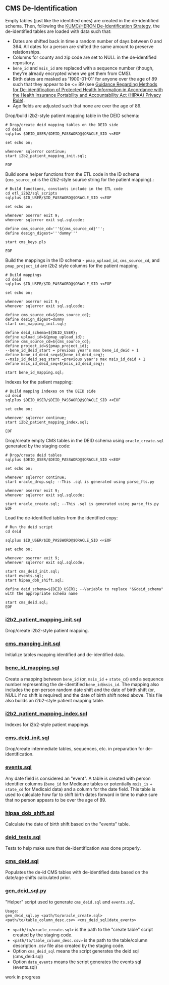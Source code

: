 ## CMS De-Identification
Empty tables (just like the identified ones) are created in the de-identified schema.  Then, following the [KUMC/HERON De-Identification Strategy](https://informatics.kumc.edu/work/wiki/DeIdentificationStrategy), the de-identified tables are loaded with data such that:
* Dates are shifted back in time a random number of days between 0 and 364.  All dates for a person are shifted the same amount to preserve relationships.
* Columns for county and zip code are set to NULL in the de-identified repository.
* `bene_id` and `msis_id` are replaced with a sequence number (though, they're already encrypted when we get them from CMS).
* Birth dates are masked as '1900-01-01' for anyone over the age of 89 such that they appear to be <= 89 (see [Guidance Regarding Methods for De-identification of Protected Health Information in Accordance with the Health Insurance Portability and Accountability Act (HIPAA) Privacy Rule](https://www.hhs.gov/hipaa/for-professionals/privacy/special-topics/de-identification/)).
* Age fields are adjusted such that none are over the age of 89.

Drop/build i2b2-style patient mapping table in the DEID schema:
```
# Drop/create deid mapping tables on the DEID side
cd deid
sqlplus $DEID_USER/$DEID_PASSWORD@$ORACLE_SID <<EOF

set echo on;

whenever sqlerror continue;
start i2b2_patient_mapping_init.sql;

EOF
```

Build some helper functions from the ETL code in the ID schema (`cms_source_cd` is the i2b2-style source string for the patient mapping).:
```
# Build functions, constants include in the ETL code
cd etl_i2b2/sql_scripts
sqlplus $ID_USER/$ID_PASSWORD@$ORACLE_SID <<EOF

set echo on;

whenever oserror exit 9;
whenever sqlerror exit sql.sqlcode;

define cms_source_cd='''${cms_source_cd}''';
define design_digest='''dummy'''

start cms_keys.pls

EOF
```

Build the mappings in the ID schema - `pmap_upload_id`, `cms_source_cd`, and `pmap_project_id` are i2b2 style columns for the patient mapping.
```
# Build mappings
cd deid
sqlplus $ID_USER/$ID_PASSWORD@$ORACLE_SID <<EOF

set echo on;

whenever oserror exit 9;
whenever sqlerror exit sql.sqlcode;

define cms_source_cd=${cms_source_cd};
define design_digest=dummy
start cms_mapping_init.sql;

define deid_schema=${DEID_USER};
define upload_id=${pmap_upload_id};
define cms_source_cd=${cms_source_cd};
define project_id=${pmap_project_id};
--bene_id_deid_start = previous year's max bene_id_deid + 1
define bene_id_deid_seq=${bene_id_deid_seq};
--msis_id_deid_seq_start =previous year's max msis_id_deid + 1 
define msis_id_deid_seq=${msis_id_deid_seq};

start bene_id_mapping.sql;
```

Indexes for the patient mapping:
```
# Build mapping indexes on the DEID side
cd deid
sqlplus $DEID_USER/$DEID_PASSWORD@$ORACLE_SID <<EOF

set echo on;

whenever sqlerror continue;
start i2b2_patient_mapping_index.sql;

EOF
```

Drop/create empty CMS tables in the DEID schema using `oracle_create.sql` generated by the staging code:
```
# Drop/create deid tables
sqlplus $DEID_USER/$DEID_PASSWORD@$ORACLE_SID <<EOF

set echo on;

whenever sqlerror continue;
start oracle_drop.sql; --This .sql is generated using parse_fts.py

whenever oserror exit 9;
whenever sqlerror exit sql.sqlcode;

start oracle_create.sql; --This .sql is generated using parse_fts.py
EOF
```

Load the de-identified tables from the identified copy:
```
# Run the deid script
cd deid

sqlplus $ID_USER/$ID_PASSWORD@$ORACLE_SID <<EOF

set echo on;

whenever oserror exit 9;
whenever sqlerror exit sql.sqlcode;

start cms_deid_init.sql;
start events.sql;
start hipaa_dob_shift.sql;

define deid_schema=${DEID_USER}; --Variable to replace "&&deid_schema" with the appropriate schema name

start cms_deid.sql;
EOF
```
### [i2b2\_patient\_mapping_init.sql](i2b2_patient_mapping_init.sql)
Drop/create i2b2-style patient mapping.

### [cms\_mapping_init.sql](cms_mapping_init.sql)
Initialize tables mapping identified and de-identified data.

### [bene\_id_mapping.sql](bene_id_mapping.sql)
Create a mapping between `bene_id` (or, `msis_id` + `state_cd`) and a sequence number representing the de-identified `bene_id`/`msis_id`.  The mapping also includes the per-person random date shift and the date of birth shift (or, NULL if no shift is required) and the date of birth shift noted above.  This file also builds an i2b2-style patient mapping table.

### [i2b2\_patient\_mapping_index.sql](i2b2_patient_mapping_index.sql)
Indexes for i2b2-style patient mappings.

### [cms\_deid_init.sql](cms_deid_init.sql)
Drop/create intermediate tables, sequences, etc. in preparation for de-identification.

### [events.sql](events.sql)
Any date field is considered an "event".  A table is created with person identifier columns (`bene_id` for Medicare tables or potentially `msis_is` + `state_cd` for Medicaid data) and a column for the date field.  This table is used to calculate how far to shift birth dates forward in time to make sure that no person appears to be over the age of 89.

### [hipaa\_dob_shift.sql](hipaa_dob_shift.sql)
Calculate the date of birth shift based on the "events" table.

### [deid_tests.sql](deid_tests.sql)
Tests to help make sure that de-identification was done properly.

### [cms_deid.sql](cms_deid.sql)
Populates the de-id CMS tables with de-identified data based on the date/age shifts calculated prior.

### [gen\_deid_sql.py](gen_deid_sql.py)
"Helper" script used to generate `cms_deid.sql` and `events.sql`.
```
Usage:
gen_deid_sql.py <path/to/oracle_create.sql> <path/to/table_column_desc.csv> <cms_deid_sql|date_events>
```
* `<path/to/oracle_create.sql>` is the path to the "create table" script created by the staging code.
* `<path/to/table_column_desc.csv>` is the path to the table/column description .csv file also created by the staging code.
* Option `cms_deid_sql` means the script generates the deid sql (cms_deid.sql)
* Option `date_events` means the script generates the events sql (events.sql)

work in progress

